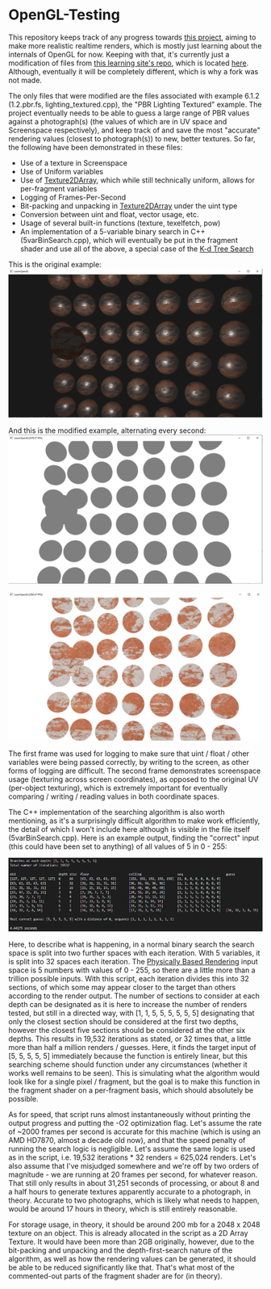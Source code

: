 # OpenGL-Testing

This repository keeps track of any progress towards [this project](https://medium.com/@mriadzaky/we-can-render-reality-this-is-how-6478b7ea4ce2), aiming to make more realistic realtime renders, which is mostly just learning about the internals of OpenGL for now. Keeping with that, it's currently just a modification of files from [this learning site's repo](https://learnopengl.com/), which is located [here](https://github.com/JoeyDeVries/LearnOpenGL). Although, eventually it will be completely different, which is why a fork was not made.

The only files that were modified are the files associated with example 6.1.2 (1.2.pbr.fs, lighting_textured.cpp), the "PBR Lighting Textured" example. The project eventually needs to be able to guess a large range of PBR values against a photograph(s) (the values of which are in UV space and Screenspace respectively), and keep track of and save the most "accurate" rendering values (closest to photograph(s)) to new, better textures. So far, the following have been demonstrated in these files:

- Use of a texture in Screenspace
- Use of Uniform variables
- Use of [Texture2DArray](https://www.khronos.org/opengl/wiki/Array_Texture), which while still technically uniform, allows for per-fragment variables
- Logging of Frames-Per-Second
- Bit-packing and unpacking in [Texture2DArray](https://www.khronos.org/opengl/wiki/Array_Texture) under the uint type
- Conversion between uint and float, vector usage, etc.
- Usage of several built-in functions (texture, texelfetch, pow)
- An implementation of a 5-variable binary search in C++ (5varBinSearch.cpp), which will eventually be put in the fragment shader and use all of the above, a special case of the [K-d Tree Search](https://en.wikipedia.org/wiki/K-d_tree#Nearest_neighbour_search)

This is the original example:
![alt text](https://raw.githubusercontent.com/MichaelRZ/OpenGL-Testing/main/Original.PNG "Original Example")

And this is the modified example, alternating every second:
![alt text](https://raw.githubusercontent.com/MichaelRZ/OpenGL-Testing/main/One.PNG "Modified Example First Frame")

![alt text](https://raw.githubusercontent.com/MichaelRZ/OpenGL-Testing/main/Two.PNG "Modified Example Second Frame")

The first frame was used for logging to make sure that uint / float / other variables were being passed correctly, by writing to the screen, as other forms of logging are difficult. The second frame demonstrates screenspace usage (texturing across screen coordinates), as opposed to the original UV (per-object texturing), which is extremely important for eventually comparing / writing / reading values in both coordinate spaces.

The C++ implementation of the searching algorithm is also worth mentioning, as it's a surprisingly difficult algorithm to make work efficiently, the detail of which I won't include here although is visible in the file itself (5varBinSearch.cpp). Here is an example output, finding the "correct" input (this could have been set to anything) of all values of 5 in 0 - 255:

![alt text](https://raw.githubusercontent.com/MichaelRZ/OpenGL-Testing/main/CPPOUT.PNG "CPP code Output")

Here, to describe what is happening, in a normal binary search the search space is split into two further spaces with each iteration. With 5 variables, it is split into 32 spaces each iteration. The [Physically Based Rendering](https://en.wikipedia.org/wiki/Physically_based_rendering) input space is 5 numbers with values of 0 - 255, so there are a little more than a trillion possible inputs. With this script, each iteration divides this into 32 sections, of which some may appear closer to the target than others according to the render output. The number of sections to consider at each depth can be designated as it is here to increase the number of renders tested, but still in a directed way, with [1, 1, 5, 5, 5, 5, 5, 5] designating that only the closest section should be considered at the first two depths, however the closest five sections should be considered at the other six depths. This results in 19,532 iterations as stated, or 32 times that, a little more than half a million renders / guesses. Here, it finds the target input of [5, 5, 5, 5, 5] immediately because the function is entirely linear, but this searching scheme should function under any circumstances (whether it works well remains to be seen). This is simulating what the algorithm would look like for a single pixel / fragment, but the goal is to make this function in the fragment shader on a per-fragment basis, which should absolutely be possible.

As for speed, that script runs almost instantaneously without printing the output progress and putting the -O2 optimization flag. Let's assume the rate of ~2000 frames per second is accurate for this machine (which is using an AMD HD7870, almost a decade old now), and that the speed penalty of running the search logic is negligible. Let's assume the same logic is used as in the script, i.e. 19,532 iterations * 32 renders = 625,024 renders. Let's also assume that I've misjudged somewhere and we're off by two orders of magnitude - we are running at 20 frames per second, for whatever reason. That still only results in about 31,251 seconds of processing, or about 8 and a half hours to generate textures apparently accurate to a photograph, in theory. Accurate to two photographs, which is likely what needs to happen, would be around 17 hours in theory, which is still entirely reasonable.

For storage usage, in theory, it should be around 200 mb for a 2048 x 2048 texture on an object. This is already allocated in the script as a 2D Array Texture. It would have been more than 2GB originally, however, due to the bit-packing and unpacking and the depth-first-search nature of the algorithm, as well as how the rendering values can be generated, it should be able to be reduced significantly like that. That's what most of the commented-out parts of the fragment shader are for (in theory).

